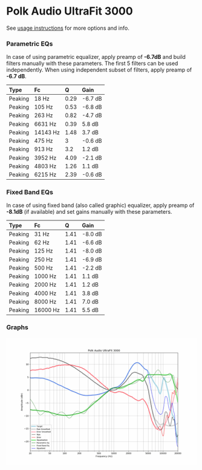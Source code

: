 # Polk Audio UltraFit 3000
See [usage instructions](https://github.com/jaakkopasanen/AutoEq#usage) for more options and info.

### Parametric EQs
In case of using parametric equalizer, apply preamp of **-6.7dB** and build filters manually
with these parameters. The first 5 filters can be used independently.
When using independent subset of filters, apply preamp of **-6.7 dB**.

| Type    | Fc       |    Q | Gain    |
|:--------|:---------|:-----|:--------|
| Peaking | 18 Hz    | 0.29 | -6.7 dB |
| Peaking | 105 Hz   | 0.53 | -6.8 dB |
| Peaking | 263 Hz   | 0.82 | -4.7 dB |
| Peaking | 6631 Hz  | 0.39 | 5.8 dB  |
| Peaking | 14143 Hz | 1.48 | 3.7 dB  |
| Peaking | 475 Hz   | 3    | -0.6 dB |
| Peaking | 913 Hz   | 3.2  | 1.2 dB  |
| Peaking | 3952 Hz  | 4.09 | -2.1 dB |
| Peaking | 4803 Hz  | 1.26 | 1.1 dB  |
| Peaking | 6215 Hz  | 2.39 | -0.6 dB |

### Fixed Band EQs
In case of using fixed band (also called graphic) equalizer, apply preamp of **-8.1dB**
(if available) and set gains manually with these parameters.

| Type    | Fc       |    Q | Gain    |
|:--------|:---------|:-----|:--------|
| Peaking | 31 Hz    | 1.41 | -8.0 dB |
| Peaking | 62 Hz    | 1.41 | -6.6 dB |
| Peaking | 125 Hz   | 1.41 | -8.0 dB |
| Peaking | 250 Hz   | 1.41 | -6.9 dB |
| Peaking | 500 Hz   | 1.41 | -2.2 dB |
| Peaking | 1000 Hz  | 1.41 | 1.1 dB  |
| Peaking | 2000 Hz  | 1.41 | 1.2 dB  |
| Peaking | 4000 Hz  | 1.41 | 3.8 dB  |
| Peaking | 8000 Hz  | 1.41 | 7.0 dB  |
| Peaking | 16000 Hz | 1.41 | 5.5 dB  |

### Graphs
![](./Polk%20Audio%20UltraFit%203000.png)